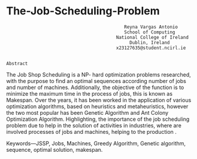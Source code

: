 # The-Job-Scheduling-Problem

                                                Reyna Vargas Antonio
                                                School of Computing
                                             National College of Ireland
                                                  Dublin, Ireland 
                                             x23127635@student.ncirl.ie

                                                                      Abstract
The Job Shop Scheduling is a NP- hard optimization problems researched, with the purpose to find an optimal sequences according number of jobs and number of machines. Additionally,  the objective of the function is to minimize the maximum time in the process of  jobs, this is known as Makespan. Over the years, it has been worked in the application of various optimization algorithms,  based on heuristics and metaheuristics, however the two most popular has been Genetic Algorithm and Ant Colony Optimization Algorithm. Highlighting, the importance of the job scheduling problem due to help in the solution of activities in industries, where are involved processes of jobs and machines, helping to the production .

Keywords—JSSP,  Jobs, Machines, Greedy Algorithm, Genetic algorithm, sequence, optimal solution, makespan.                                
